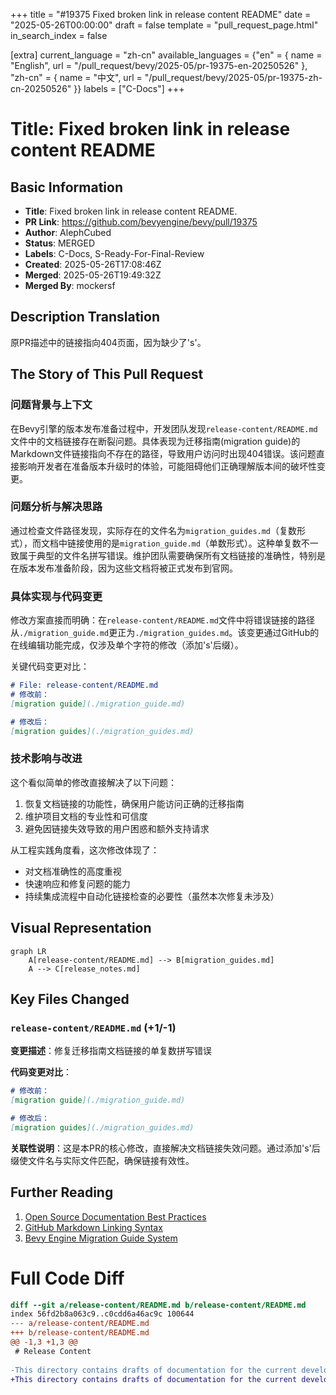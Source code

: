 +++
title = "#19375 Fixed broken link in release content README"
date = "2025-05-26T00:00:00"
draft = false
template = "pull_request_page.html"
in_search_index = false

[extra]
current_language = "zh-cn"
available_languages = {"en" = { name = "English", url = "/pull_request/bevy/2025-05/pr-19375-en-20250526" }, "zh-cn" = { name = "中文", url = "/pull_request/bevy/2025-05/pr-19375-zh-cn-20250526" }}
labels = ["C-Docs"]
+++

# Title: Fixed broken link in release content README

## Basic Information
- **Title**: Fixed broken link in release content README.
- **PR Link**: https://github.com/bevyengine/bevy/pull/19375
- **Author**: AlephCubed
- **Status**: MERGED
- **Labels**: C-Docs, S-Ready-For-Final-Review
- **Created**: 2025-05-26T17:08:46Z
- **Merged**: 2025-05-26T19:49:32Z
- **Merged By**: mockersf

## Description Translation
原PR描述中的链接指向404页面，因为缺少了's'。

## The Story of This Pull Request

### 问题背景与上下文
在Bevy引擎的版本发布准备过程中，开发团队发现`release-content/README.md`文件中的文档链接存在断裂问题。具体表现为迁移指南(migration guide)的Markdown文件链接指向不存在的路径，导致用户访问时出现404错误。该问题直接影响开发者在准备版本升级时的体验，可能阻碍他们正确理解版本间的破坏性变更。

### 问题分析与解决思路
通过检查文件路径发现，实际存在的文件名为`migration_guides.md`（复数形式），而文档中链接使用的是`migration_guide.md`（单数形式）。这种单复数不一致属于典型的文件名拼写错误。维护团队需要确保所有文档链接的准确性，特别是在版本发布准备阶段，因为这些文档将被正式发布到官网。

### 具体实现与代码变更
修改方案直接而明确：在`release-content/README.md`文件中将错误链接的路径从`./migration_guide.md`更正为`./migration_guides.md`。该变更通过GitHub的在线编辑功能完成，仅涉及单个字符的修改（添加's'后缀）。

关键代码变更对比：
```markdown
# File: release-content/README.md
# 修改前：
[migration guide](./migration_guide.md)

# 修改后：
[migration guides](./migration_guides.md)
```

### 技术影响与改进
这个看似简单的修改直接解决了以下问题：
1. 恢复文档链接的功能性，确保用户能访问正确的迁移指南
2. 维护项目文档的专业性和可信度
3. 避免因链接失效导致的用户困惑和额外支持请求

从工程实践角度看，这次修改体现了：
- 对文档准确性的高度重视
- 快速响应和修复问题的能力
- 持续集成流程中自动化链接检查的必要性（虽然本次修复未涉及）

## Visual Representation

```mermaid
graph LR
    A[release-content/README.md] --> B[migration_guides.md]
    A --> C[release_notes.md]
```

## Key Files Changed

### `release-content/README.md` (+1/-1)
**变更描述**：修复迁移指南文档链接的单复数拼写错误

**代码变更对比**：
```markdown
# 修改前：
[migration guide](./migration_guide.md)

# 修改后：
[migration guides](./migration_guides.md)
```

**关联性说明**：这是本PR的核心修改，直接解决文档链接失效问题。通过添加's'后缀使文件名与实际文件匹配，确保链接有效性。

## Further Reading

1. [Open Source Documentation Best Practices](https://opensource.guide/building-community/#share-your-standards)
2. [GitHub Markdown Linking Syntax](https://docs.github.com/en/get-started/writing-on-github/getting-started-with-writing-and-formatting-on-github/basic-writing-and-formatting-syntax#links)
3. [Bevy Engine Migration Guide System](https://bevyengine.org/learn/book/migration-guides/)

# Full Code Diff
```diff
diff --git a/release-content/README.md b/release-content/README.md
index 56fd2b8a063c9..c0cdd6a46ac9c 100644
--- a/release-content/README.md
+++ b/release-content/README.md
@@ -1,3 +1,3 @@
 # Release Content
 
-This directory contains drafts of documentation for the current development cycle, which will be published to the website during the next release. You can find more information in the [release notes](./release_notes.md) and [migration guide](./migration_guide.md) files.
+This directory contains drafts of documentation for the current development cycle, which will be published to the website during the next release. You can find more information in the [release notes](./release_notes.md) and [migration guides](./migration_guides.md) files.
```